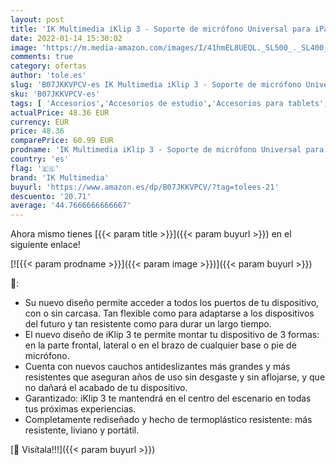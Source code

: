 ```yaml
---
layout: post
title: 'IK Multimedia iKlip 3 - Soporte de micrófono Universal para iPad y tabletas  flexible  resistente  portátil'
date: 2022-01-14 15:30:02
image: 'https://m.media-amazon.com/images/I/41hmEL8UEQL._SL500_._SL400_.jpg'
comments: true
category: ofertas
author: 'tole.es'
slug: 'B07JKKVPCV-es IK Multimedia iKlip 3 - Soporte de micrófono Universal...'
sku: 'B07JKKVPCV-es'
tags: [ 'Accesorios','Accesorios de estudio','Accesorios para tablets','Grabación y procesado informático','Informática','Instrumentos musicales','Soportes para monitores de estudio','Soportes para tablets','ik multimedia','ipad', ]
actualPrice: 48.36 EUR
currency: EUR
price: 48.36
comparePrice: 60.99 EUR
prodname: 'IK Multimedia iKlip 3 - Soporte de micrófono Universal para iPad y tabletas  flexible  resistente  portátil'
country: 'es'
flag: '🇪🇸'
brand: 'IK Multimedia'
buyurl: 'https://www.amazon.es/dp/B07JKKVPCV/?tag=tolees-21'
descuento: '20.71'
average: '44.7666666666667'
---
```


Ahora mismo tienes [{{< param title >}}]({{< param buyurl >}}) en el siguiente enlace!

[![{{< param prodname >}}]({{< param image >}})]({{< param buyurl >}})

🔎:

- Su nuevo diseño permite acceder a todos los puertos de tu dispositivo, con o sin carcasa. Tan flexible como para adaptarse a los dispositivos del futuro y tan resistente como para durar un largo tiempo.
- El nuevo diseño de iKlip 3 te permite montar tu dispositivo de 3 formas: en la parte frontal, lateral o en el brazo de cualquier base o pie de micrófono.
- Cuenta con nuevos cauchos antideslizantes más grandes y más resistentes que aseguran años de uso sin desgaste y sin aflojarse, y que no dañará el acabado de tu dispositivo.
- Garantizado: iKlip 3 te mantendrá en el centro del escenario en todas tus próximas experiencias.
- Completamente rediseñado y hecho de termoplástico resistente: más resistente, liviano y portátil.

[🛒 Visítala!!!]({{< param buyurl >}})
